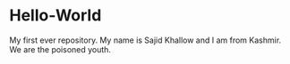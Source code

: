 # Hello-World
My first ever repository.
My name is Sajid Khallow and I am from Kashmir.
We are the poisoned youth.
